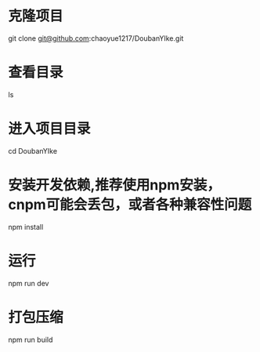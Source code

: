 # 克隆项目 
git clone git@github.com:chaoyue1217/DoubanYIke.git

# 查看目录
ls

# 进入项目目录
cd  DoubanYIke

# 安装开发依赖,推荐使用npm安装，cnpm可能会丢包，或者各种兼容性问题
npm install

# 运行
npm run dev

# 打包压缩
npm run build